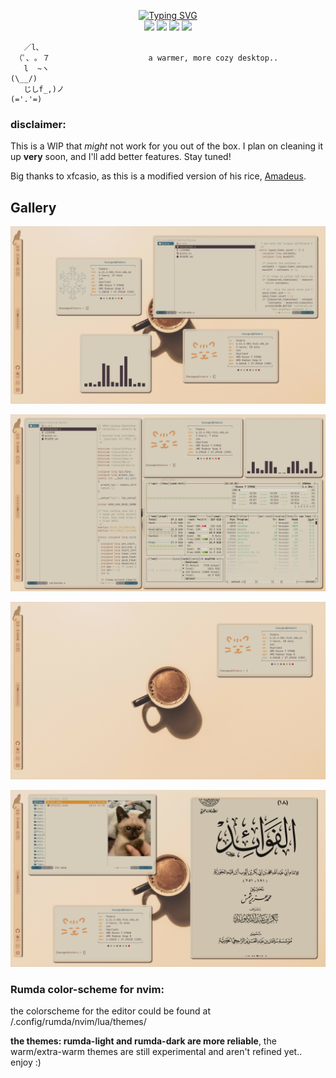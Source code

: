 
<p align="center">
<a href="https://git.io/typing-svg"><img src="https://readme-typing-svg.demolab.com?font=Silkscreen&size=75&duration=4000&pause=1500&color=9F684C&background=E4C198&center=true&vCenter=true&width=567&height=150&lines=RUMDA" alt="Typing SVG" /></a>
<br/>
        <img src="https://img.shields.io/badge/HYPRLAND%20-%20WM?style=for-the-badge&label=WM&labelColor=%236F4732&color=%23D1AB86" />
        <img src="https://img.shields.io/badge/QUICKSHELL%20-%20BAR?style=for-the-badge&label=BAR&labelColor=%236F4732&color=%23E4C198" />
        <img src="https://img.shields.io/badge/NEOVIM%20-%20NEOVIM?style=for-the-badge&label=EDITOR&labelColor=%236F4732&color=%23AF8C65"/>
        <img src="https://img.shields.io/badge/ZSH%20-%20SHELL?style=for-the-badge&label=SHELL&labelColor=%236F4732&color=%23DAB08B"/> <br>
          
```
   ／l、               
 （ﾟ､ ｡ ７                      a warmer, more cozy desktop..   
   l  ~ヽ                                                                     (\__/)
   じしf_,)ノ                                                                 (='.'=) 
```
</p>


### disclaimer:
This is a WIP that *might* not work for you out of the box. I plan on cleaning it up **very** soon, and I'll add better features. Stay tuned!


Big thanks to xfcasio, as this is a modified version of his rice, [Amadeus](https://github.com/xfcasio/amadeus/). 

## Gallery
![1](pictures/1.png)


![2](pictures/2.png)


![3](pictures/3.png)


![4](pictures/4.png)

### Rumda color-scheme for nvim:
the colorscheme for the editor could be found at /.config/rumda/nvim/lua/themes/


**the themes: rumda-light and rumda-dark are more reliable**, the warm/extra-warm themes are still
experimental and aren't refined yet.. enjoy :)



